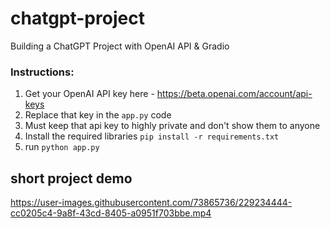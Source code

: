 # chatgpt-project
Building a ChatGPT Project with OpenAI API &amp; Gradio

### Instructions:

1. Get your OpenAI API key here - https://beta.openai.com/account/api-keys
2. Replace that key in the `app.py` code 
3. Must keep that api key to highly private and don't show them to anyone
4. Install the required libraries `pip install -r requirements.txt` 
5. run `python app.py` 

## short project demo
https://user-images.githubusercontent.com/73865736/229234444-cc0205c4-9a8f-43cd-8405-a0951f703bbe.mp4

